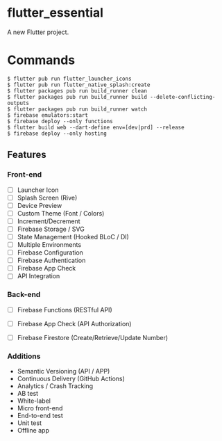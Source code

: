 # flutter_essential

A new Flutter project.


# Commands

```
$ flutter pub run flutter_launcher_icons
$ flutter pub run flutter_native_splash:create
$ flutter packages pub run build_runner clean
$ flutter packages pub run build_runner build --delete-conflicting-outputs
$ flutter packages pub run build_runner watch
$ firebase emulators:start
$ firebase deploy --only functions
$ flutter build web --dart-define env=[dev|prd] --release 
$ firebase deploy --only hosting
```

## Features

### Front-end

- [ ] Launcher Icon
- [ ] Splash Screen (Rive)
- [ ] Device Preview
- [ ] Custom Theme (Font / Colors)
- [ ] Increment/Decrement
- [ ] Firebase Storage / SVG
- [ ] State Management (Hooked BLoC / DI)
- [ ] Multiple Environments
- [ ] Firebase Configuration
- [ ] Firebase Authentication
- [ ] Firebase App Check
- [ ] API Integration

### Back-end

- [ ] Firebase Functions (RESTful API)
- [ ] Firebase App Check (API Authorization)
- [ ] Firebase Firestore (Create/Retrieve/Update Number)


### Additions

- Semantic Versioning (API / APP)
- Continuous Delivery (GitHub Actions)
- Analytics / Crash Tracking
- AB test
- White-label
- Micro front-end
- End-to-end test
- Unit test
- Offline app